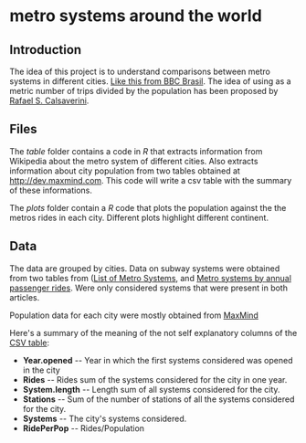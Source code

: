 metro systems around the world 
==============================================

Introduction
-------------

The idea of this project is to understand comparisons between metro systems in different cities. [Like this from BBC Brasil](http://www.bbc.co.uk/portuguese/videos_e_fotos/2014/01/140102_china_metro_rp.shtml). The idea of ​​using as a metric number of trips divided by the population has been proposed by [Rafael S. Calsaverini](https://twitter.com/rcalsaverini/status/422701192045924352).

Files
----------

The *table* folder contains a code in *R* that extracts information from Wikipedia about the metro system of different cities. Also extracts information about city population from two tables obtained at http://dev.maxmind.com. This code will write a csv table with the summary of these informations.

The *plots* folder contain a *R* code that plots the population against the the metros rides in each city. Different plots highlight different continent. 

Data
----------

The data are grouped by cities. Data on subway systems were obtained from two tables from ([List of Metro Systems](http://en.wikipedia.org/wiki/List_of_metro_systems), and [Metro systems by annual passenger rides](http://en.wikipedia.org/wiki/Metro_systems_by_annual_passenger_rides). Were only considered systems that were present in both articles.

Population data for each city were mostly obtained from [MaxMind](http://www.maxmind.com/en/web_services_omni)

Here's a summary of the meaning of the not self explanatory columns of the [CSV table](https://github.com/celacanto/metro-systems-around-the-world/blob/master/table/subway.csv):

* **Year.opened** -- Year in which the first  systems considered was opened in the city
* **Rides** -- Rides sum of the systems considered for the city in one year.
* **System.length** -- Length sum of all systems considered for the city.
* **Stations** -- Sum of the number of stations of all the systems considered for the city.
* **Systems** -- The city's systems considered.
* **RidePerPop** -- Rides/Population
